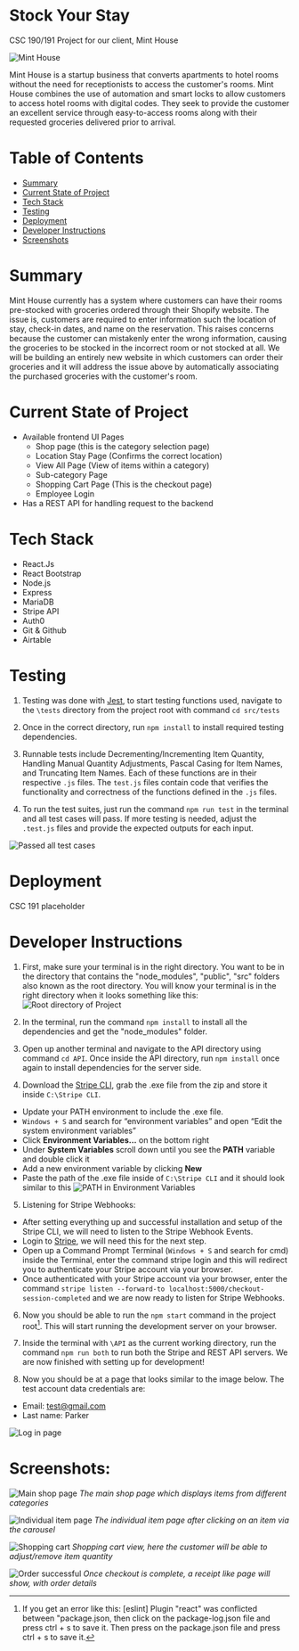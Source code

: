 # Stock Your Stay
CSC 190/191 Project for our client, Mint House

![Mint House](/src/components/assets/mhlogo.png "Mint House")

Mint House is a startup business that converts apartments to hotel rooms without the need for receptionists to access the customer's rooms. Mint House combines the use of automation and smart locks to allow customers to access hotel rooms with digital codes. They seek to provide the customer an excellent service through easy-to-access rooms along with their requested groceries delivered prior to arrival.

# Table of Contents
* [Summary](#Summary)
* [Current State of Project](#Current-State-of-Project)
* [Tech Stack](#Tech-Stack)
* [Testing](#Testing)
* [Deployment](#Deployment)
* [Developer Instructions](#Developer-Instructions)
* [Screenshots](#Screenshots)

# Summary
Mint House currently has a system where customers can have their rooms pre-stocked with groceries ordered through their Shopify website. The issue is, customers are required to enter information such the location of stay, check-in dates, and name on the reservation. This raises concerns because the customer can mistakenly enter the wrong information, causing the groceries to be stocked in the incorrect room or not stocked at all. We will be building an entirely new website in which customers can order their groceries and it will address the issue above by automatically associating the purchased groceries with the customer's room.

# Current State of Project
<!-- TO DO -->
<!-- Everything works in development/test mode -->
* Available frontend UI Pages
  * Shop page (this is the category selection page)
  * Location Stay Page (Confirms the correct location)
  * View All Page (View of items within a category)
  * Sub-category Page
  * Shopping Cart Page (This is the checkout page)
  * Employee Login
* Has a REST API for handling request to the backend

# Tech Stack
* React.Js
* React Bootstrap
* Node.js
* Express
* MariaDB
* Stripe API
* Auth0
* Git & Github
* Airtable

# Testing
1. Testing was done with [Jest](https://jestjs.io/), to start testing functions used, navigate to the ```\tests``` directory from the project root with command ```cd src/tests```

2. Once in the correct directory, run ```npm install``` to install required testing dependencies.

3. Runnable tests include Decrementing/Incrementing Item Quantity, Handling Manual Quantity Adjustments, Pascal Casing for Item Names, and Truncating Item Names. Each of these functions are in their respective ```.js``` files. The ```test.js``` files contain code that verifies the functionality and correctness of the functions defined in the ```.js``` files.

4. To run the test suites, just run the command ```npm run test``` in the terminal and all test cases will pass. If more testing is needed, adjust the ```.test.js``` files and provide the expected outputs for each input.

![Passed all test cases](/src/components/assets/jest_test.png "Passed all test cases")

<!-- TO DO -->
# Deployment
CSC 191 placeholder

# Developer Instructions
1. First, make sure your terminal is in the right directory. You want to be in the directory that contains the "node_modules", "public", "src" folders also known as the root directory. You will know your terminal is in the right directory when it looks something like this:
![Root directory of Project](/src/components/assets/terminal.JPG "Root directory of Project")
  
2. In the terminal, run the command ```npm install``` to install all the dependencies and get the "node_modules" folder. 

3. Open up another terminal and navigate to the API directory using command ```cd API```. Once inside the API directory, run ```npm install``` once again to install dependencies for the server side.

4. Download the [Stripe CLI](https://docs.stripe.com/stripe-cli), grab the .exe file from the zip and store it inside ```C:\Stripe CLI```.
  * Update your PATH environment to include the .exe file.
  * ```Windows + S``` and search for “environment variables” and open “Edit the system environment variables”
  * Click **Environment Variables…** on the bottom right
  * Under **System Variables** scroll down until you see the **PATH** variable and double click it
  * Add a new environment variable by clicking **New**
  * Paste the path of the .exe file inside of ```C:\Stripe CLI``` and it should look similar to this
  ![PATH in Environment Variables](/src/components/assets/env_var.png "PATH in Environment Variables")

5. Listening for Stripe Webhooks:
  * After setting everything up and successful installation and setup of the Stripe CLI, we will need to listen to the Stripe Webhook Events.
  * Login to [Stripe](https://stripe.com), we will need this for the next step.
  * Open up a Command Prompt Terminal (```Windows + S``` and search for cmd) inside the Terminal, enter the command stripe login and this will redirect you to authenticate your Stripe account via your browser.
  * Once authenticated with your Stripe account via your browser, enter the command ```stripe listen --forward-to localhost:5000/checkout-session-completed``` and we are now ready to listen for Stripe Webhooks.

6. Now you should be able to run the ```npm start``` command in the project root[^1]. This will start running the development server on your browser.

7. Inside the terminal with ```\API``` as the current working directory, run the command ```npm run both``` to run both the Stripe and REST API servers. We are now finished with setting up for development!

8. Now you should be at a page that looks similar to the image below. The test account data credentials are:
<!-- Leave or remove? -->
* Email: test@gmail.com
* Last name: Parker
<!-- End leave or remove? -->

![Log in page](/src/components/assets/login_page.png)

# Screenshots:
![Main shop page](/src/components/assets/main_shop.png "Main shop page")
*The main shop page which displays items from different categories*

![Individual item page](/src/components/assets/individual_page.png "Individual item page")
*The individual item page after clicking on an item via the carousel*

![Shopping cart](/src/components/assets/shopping_cart.png "Shopping cart")
*Shopping cart view, here the customer will be able to adjust/remove item quantity*

![Order successful](/src/components/assets/order_success.png "Order successful")
*Once checkout is complete, a receipt like page will show, with order details*

<!-- This doesn't render correctly on Google Colab but when pushed to GitHub it will render correctly as a footnote -->
[^1]: If you get an error like this: [eslint] Plugin "react" was conflicted between "package.json,
then click on the package-log.json file and press ctrl + s to save it.
Then press on the package.json file and press ctrl + s to save it.
